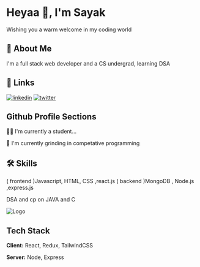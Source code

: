 
# Heyaa 🤘, I'm Sayak

Wishing you a warm welcome in my coding world


## 🚀 About Me
I'm a full stack web developer and a CS undergrad,
learning DSA





## 🔗 Links
[![linkedin](https://img.shields.io/badge/linkedin-0A66C2?style=for-the-badge&logo=linkedin&logoColor=white)](https://www.linkedin.com/in/sayak-basak-19a7b5223/)
[![twitter](https://img.shields.io/badge/twitter-1DA1F2?style=for-the-badge&logo=twitter&logoColor=white)](https://twitter.com/SayakBasak3)


##  Github Profile Sections
👩‍💻 I'm currently a student...

🧠 I'm currently grinding in competative programming


## 🛠 Skills
( frontend )Javascript, HTML, CSS ,react.js
( backend )MongoDB , Node.js ,express.js

DSA and cp on
JAVA and C


![Logo](https://www.trio.dev/hubfs/Imported_Blog_Media/dbc631c76245baabe08c31d016a94de2-2.jpg)


## Tech Stack

**Client:** React, Redux, TailwindCSS

**Server:** Node, Express


